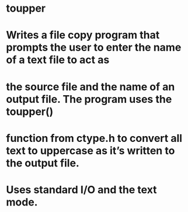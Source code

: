 # toupper
# Writes a file copy program that prompts the user to enter the name of a text file to act as
# the source file and the name of an output file. The program  uses the toupper()
# function from ctype.h to convert all text to uppercase as it’s written to the output file.
# Uses standard I/O and the text mode.
